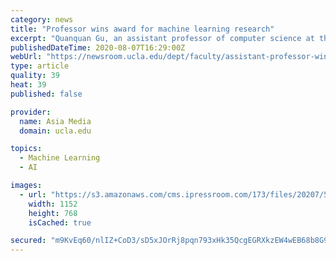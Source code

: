 ```yaml
---
category: news
title: "Professor wins award for machine learning research"
excerpt: "Quanquan Gu, an assistant professor of computer science at the UCLA Samueli School of Engineering, has received an AWS Machine Learning Research Award from Amazon Web Services. AWS gives the award to academics on a quarterly basis to advance the frontiers of machine learning and its applications."
publishedDateTime: 2020-08-07T16:29:00Z
webUrl: "https://newsroom.ucla.edu/dept/faculty/assistant-professor-wins-aws-award-for-machine-learning-research"
type: article
quality: 39
heat: 39
published: false

provider:
  name: Asia Media
  domain: ucla.edu

topics:
  - Machine Learning
  - AI

images:
  - url: "https://s3.amazonaws.com/cms.ipressroom.com/173/files/20207/5f28d65b2cfac252ec0659b0_Quanquan+Gu/Quanquan+Gu_mid.jpg"
    width: 1152
    height: 768
    isCached: true

secured: "m9KvEq60/nlIZ+CoD3/sD5xJOrRj8pqn793xHk35QcgEGRXkzEW4wEB68b8G9SFlXf4zF8yF46xjovsyACeoPvJZ+UeCjHTdY/1NO4QRfVfP2nWEmhJmyWx54kS33hKmVDUgmEl0QfCZ088cdb30NJvrAHmqps4rJIz5EjbEtBprhKLCHVPwFcJwNktBAV9VecmI26wuXovgSSTOREeem47I0uWwMeHK4gNoyLtxdpytqvkameQT8cjZHtDhlSrjTee1WDQzqe4uqm/1LgwIH5yg4My/EmTwLqWKWmrfKKvHf8NA9apQnfCiNJdtD7SAOXFJt6ly9JwHQVe8DjLbDg==;lSxxNEbEgsVGsdexoh100w=="
---
```


